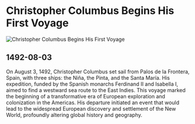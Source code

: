 # Christopher Columbus Begins His First Voyage

![Christopher Columbus Begins His First Voyage](https://upload.wikimedia.org/wikipedia/commons/3/38/Viajes_de_colon_en.svg)

## 1492-08-03

On August 3, 1492, Christopher Columbus set sail from Palos de la Frontera, Spain, with three ships: the Niña, the Pinta, and the Santa María. His expedition, funded by the Spanish monarchs Ferdinand II and Isabella I, aimed to find a westward sea route to the East Indies. This voyage marked the beginning of a transformative era of European exploration and colonization in the Americas. His departure initiated an event that would lead to the widespread European discovery and settlement of the New World, profoundly altering global history and geography.